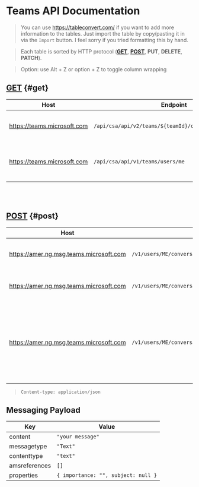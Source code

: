 # Teams API Documentation

> You can use https://tableconvert.com/ if you want to add more information to the tables. Just import the table by copy/pasting it in via the `Import` button. I feel sorry if you tried formatting this by hand.

> Each table is sorted by HTTP protocol ([**GET**](#get)</a>, [**POST**](#post), **PUT**, **DELETE**, **PATCH**).

> Option: use Alt + Z or option + Z to toggle column wrapping
## <u>GET</u> {#get}
| **Host**                    | **Endpoint**                                            | **Description**                                | **Query Parameters**                               | **Authorization**              |
| --------------------------- | ------------------------------------------------------- | ---------------------------------------------- | -------------------------------------------------- | ------------------------------ |
| https://teams.microsoft.com | `/api/csa/api/v2/teams/${teamId}/channels/${channelId}` | This is used to fetch channel messages.        | `filterSystemMessage=true`, `pageSize={number}`    | **Bearer** `{chatSvcAggToken}` |
| https://teams.microsoft.com | `/api/csa/api/v1/teams/users/me`                        | Fetch all available "teams" for a single user. | `isPrefetch=false`, `enableMembershipSummary=true` | **Bearer** `{chatSvcAggToken}` |
<br><br/>
## <u>POST</u> {#post}
| **Host**                                | **Endpoint**                                                                                                | **Description**                                                                                                                             | Authentication                                   |
| --------------------------------------- | ----------------------------------------------------------------------------------------------------------- | ------------------------------------------------------------------------------------------------------------------------------------------- | ------------------------------------------------ |
| https://amer.ng.msg.teams.microsoft.com | `/v1/users/ME/conversations/${sampleChannelId}/messages`                                                    | This is used to send a normal message in a target channel.                                                                                  | `skypeToken=${credentials.authSkype.skypeToken}` |
| https://amer.ng.msg.teams.microsoft.com | `/v1/users/ME/conversations/${sampleChannelId};${messageId}/messages`                                       | This is used to reply to a message in a target channel.                                                                                     | `skypeToken=${credentials.authSkype.skypeToken}` |
| https://amer.ng.msg.teams.microsoft.com | `/v1/users/ME/conversations/${sampleChannelId}:${primaryUserId}_${secondaryUserId}@unq.gbl.spaces/messages` | This is used to send a DM message to a target user. `primaryUserId` and `secondaryUserId` are the two parties involved in direct messaging. | `skypeToken=${credentials.authSkype.skypeToken}` |

> `Content-type: application/json`
## Messaging Payload
| **Key**       | **Value**                           |
| ------------- | ----------------------------------- |
| content       | `"your message"`                    |
| messagetype   | `"Text"`                            |
| contenttype   | `"text"`                            |
| amsreferences | `[]`                                |
| properties    | `{ importance: "", subject: null }` |